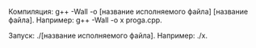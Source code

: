 Компиляция: g++ -Wall -o [название исполняемого файла] [название файла]. Например: g++ -Wall -o x proga.cpp.

Запуск: ./[название исполняемого файла]. Например: ./x.

